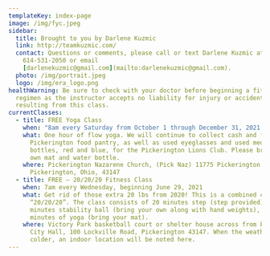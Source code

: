 ```yaml
---
templateKey: index-page
image: /img/fyc.jpeg
sidebar:
  title: Brought to you by Darlene Kuzmic
  link: http://teamkuzmic.com/
  contact: Questions or comments, please call or text Darlene Kuzmic at
    614-531-2050 or email
    [darlenekuzmic@gmail.com](mailto:darlenekuzmic@gmail.com).
  photo: /img/portrait.jpeg
  logo: /img/era_logo.png
healthWarning: Be sure to check with your doctor before beginning a fitness
  regimen as the instructor accepts no liability for injury or accidents
  resulting from this class.
currentClasses:
  - title: FREE Yoga Class
    when: "8am every Saturday from October 1 through December 31, 2021 "
    what: One hour of flow yoga. We will continue to collect cash and food for the
      Pickerington food pantry, as well as used eyeglasses and used medicine
      bottles, red and blue, for the Pickerington Lions Club. Please bring your
      own mat and water bottle.
    where: Pickerington Nazarene Church, (Pick Naz) 11775 Pickerington Road,
      Pickerington, Ohio, 43147
  - title: FREE – 20/20/20 Fitness Class
    when: 7am every Wednesday, beginning June 29, 2021
    what: Get rid of those extra 20 lbs from 2020! This is a combined class called
      “20/20/20”. The class consists of 20 minutes step (step provided), 20
      minutes stability ball (bring your own along with hand weights), and 20
      minutes of yoga (bring your mat).
    where: Victory Park basketball court or shelter house across from Pickerington
      City Hall, 100 Lockville Road, Pickerington 43147. When the weather gets
      colder, an indoor location will be noted here.
---
```

